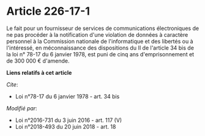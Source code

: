 # Article 226-17-1

Le fait pour un fournisseur de services de communications électroniques de ne pas procéder à la notification d'une violation
de données à caractère personnel à la Commission nationale de l'informatique et des libertés ou à l'intéressé, en
méconnaissance des dispositions du II de l'article 34 bis de la loi n° 78-17 du 6 janvier 1978, est puni de cinq ans
d'emprisonnement et de 300 000 € d'amende.

**Liens relatifs à cet article**

_Cite_:

  - Loi n°78-17 du 6 janvier 1978 - art. 34 bis

_Modifié par_:

  - Loi n°2016-731 du 3 juin 2016 - art. 117 (V)
  - Loi n°2018-493 du 20 juin 2018 - art. 18
